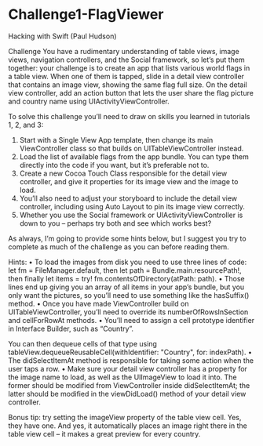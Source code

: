 # Challenge1-FlagViewer
Hacking with Swift (Paul Hudson)

Challenge
You have a rudimentary understanding of table views, image views, navigation controllers, and the Social framework, so 
let’s put them together: your challenge is to create an app that lists various world flags in a table view. When one of 
them is tapped, slide in a detail view controller that contains an image view, showing the same flag full size. On the 
detail view controller, add an action button that lets the user share the flag picture and country name using 
UIActivityViewController.

To solve this challenge you’ll need to draw on skills you learned in tutorials 1, 2, and 3:
1. Start with a Single View App template, then change its main ViewController class so that builds on UITableViewController 
instead.
2. Load the list of available flags from the app bundle. You can type them directly into the code if you want, but it’s 
preferable not to.
3. Create a new Cocoa Touch Class responsible for the detail view controller, and give it properties for its image view and 
the image to load.
4. You’ll also need to adjust your storyboard to include the detail view controller, including using Auto Layout to pin its 
image view correctly.
5. Whether you use the Social framework or UIActivityViewController is down to you – perhaps try both and see which works 
best?

As always, I’m going to provide some hints below, but I suggest you try to complete as much of the challenge as you can 
before reading them.

Hints:
• To load the images from disk you need to use three lines of code: let fm = FileManager.default, then let path = 
Bundle.main.resourcePath!, then finally let items = try! fm.contentsOfDirectory(atPath: path).
• Those lines end up giving you an array of all items in your app’s bundle, but you only want the pictures, so you’ll need 
to use something like the hasSuffix() method.
• Once you have made ViewController build on UITableViewController, you’ll need to override its numberOfRowsInSection and 
cellForRowAt methods.
• You’ll need to assign a cell prototype identifier in Interface Builder, such as “Country”.

You can then dequeue cells of that type using tableView.dequeueReusableCell(withIdentifier: "Country", for: indexPath).
• The didSelectItemAt method is responsible for taking some action when the user taps a row.
• Make sure your detail view controller has a property for the image name to load, as well as the UIImageView to load it 
into. The former should be modified from ViewController inside didSelectItemAt; the latter should be modified in the 
viewDidLoad() method of your detail view controller.

Bonus tip: try setting the imageView property of the table view cell. Yes, they have one. And yes, it automatically places 
an image right there in the table view cell – it makes a great preview for every country.
